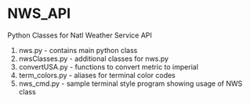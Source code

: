 # NWS_API
Python Classes for Natl Weather Service API
1) nws.py - contains main python class
2) nwsClasses.py - additional classes for nws.py
3) convertUSA.py - functions to convert metric to imperial
4) term_colors.py - aliases for terminal color codes
5) nws_cmd.py - sample terminal style program showing usage of NWS class

